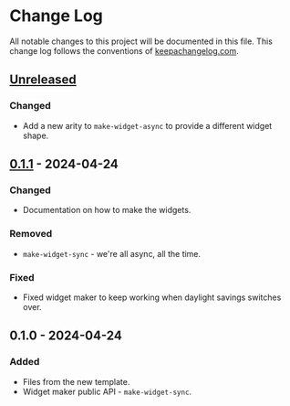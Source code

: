 # Change Log
All notable changes to this project will be documented in this file. This change log follows the conventions of [keepachangelog.com](http://keepachangelog.com/).

## [Unreleased]
### Changed
- Add a new arity to `make-widget-async` to provide a different widget shape.

## [0.1.1] - 2024-04-24
### Changed
- Documentation on how to make the widgets.

### Removed
- `make-widget-sync` - we're all async, all the time.

### Fixed
- Fixed widget maker to keep working when daylight savings switches over.

## 0.1.0 - 2024-04-24
### Added
- Files from the new template.
- Widget maker public API - `make-widget-sync`.

[Unreleased]: https://sourcehost.site/your-name/datomic-01/compare/0.1.1...HEAD
[0.1.1]: https://sourcehost.site/your-name/datomic-01/compare/0.1.0...0.1.1
